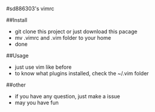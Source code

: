 #sd886303's vimrc

##Install
* git clone this project or just download this pacage
* mv .vimrc and .vim folder to your home
* done

##Usage
* just use vim like before
* to know what plugins installed, check the ~/.vim folder 

##other
* if you have any question, just make a issue
* may you have fun
